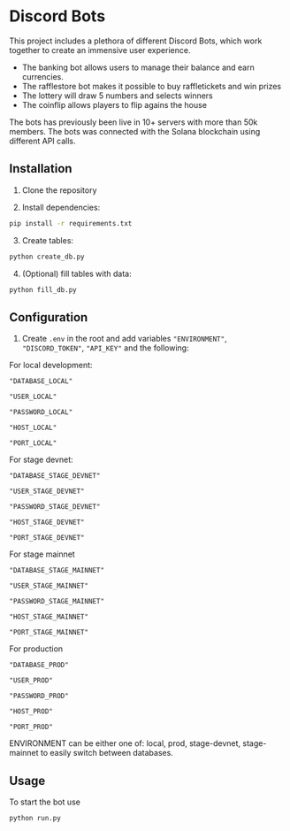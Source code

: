 # Discord Bots

This project includes a plethora of different Discord Bots, which work together to create an immensive user experience.

- The banking bot allows users to manage their balance and earn currencies.
- The rafflestore bot makes it possible to buy raffletickets and win prizes
- The lottery will draw 5 numbers and selects winners
- The coinflip allows players to flip agains the house

The bots has previously been live in 10+ servers with more than 50k members.
The bots was connected with the Solana blockchain using different API calls.

## Installation

1. Clone the repository

2. Install dependencies:

```bash
pip install -r requirements.txt
```

3. Create tables:

```bash
python create_db.py
```

4. (Optional) fill tables with data:

```bash
python fill_db.py
```

## Configuration

1. Create `.env` in the root and add variables `"ENVIRONMENT"`, `"DISCORD_TOKEN"`, `"API_KEY"` and the following:

For local development:

`"DATABASE_LOCAL"`

`"USER_LOCAL"`

`"PASSWORD_LOCAL"`

`"HOST_LOCAL"`

`"PORT_LOCAL"`

For stage devnet:

`"DATABASE_STAGE_DEVNET"`

`"USER_STAGE_DEVNET"`

`"PASSWORD_STAGE_DEVNET"`

`"HOST_STAGE_DEVNET"`

`"PORT_STAGE_DEVNET"`

For stage mainnet

`"DATABASE_STAGE_MAINNET"`

`"USER_STAGE_MAINNET"`

`"PASSWORD_STAGE_MAINNET"`

`"HOST_STAGE_MAINNET"`

`"PORT_STAGE_MAINNET"`

For production

`"DATABASE_PROD"`

`"USER_PROD"`

`"PASSWORD_PROD"`

`"HOST_PROD"`

`"PORT_PROD"`

ENVIRONMENT can be either one of: local, prod, stage-devnet, stage-mainnet to easily switch between databases.

## Usage

To start the bot use

```bash
python run.py
```
